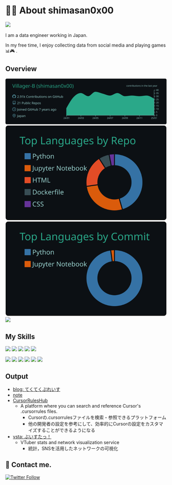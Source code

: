 # 🧑‍💻 About shimasan0x00
![](https://komarev.com/ghpvc/?username=Villager-B&color=brightgreen&style=flat-square)

I am a data engineer working in Japan.

In my free time, I enjoy collecting data from social media and playing games 📊🎮 .

## Overview
![](https://raw.githubusercontent.com/Villager-B/Villager-B/main/profile-summary-card-output/gotham/0-profile-details.svg)
![](https://raw.githubusercontent.com/Villager-B/Villager-B/main/profile-summary-card-output/gotham/1-repos-per-language.svg)
![](https://raw.githubusercontent.com/Villager-B/Villager-B/main/profile-summary-card-output/gotham/2-most-commit-language.svg)
![](https://github-profile-trophy.vercel.app/?username=Villager-B&theme=matrix&no-bg=true&no-frame=true&column=5)

## My Skills

![](https://img.shields.io/badge/airflow-000000?style=flat&logo=apacheairflow)
![](https://img.shields.io/badge/aws-000000?style=flat&logo=amazonwebservices)
![](https://img.shields.io/badge/dbt-000000?style=flat&logo=dbt)
![](https://img.shields.io/badge/docker-000000?style=flat&logo=docker)
![](https://img.shields.io/badge/git-000000?style=flat&logo=git)

![](https://img.shields.io/badge/linux-000000?style=flat&logo=linux)
![](https://img.shields.io/badge/postgres-000000?style=flat&logo=postgresql)
![](https://img.shields.io/badge/python-000000?style=flat&logo=python)
![](https://img.shields.io/badge/redshift-000000?style=flat&logo=amazon-redshift)
![](https://img.shields.io/badge/regex-000000?style=flat&logo=iterm2)
![](https://img.shields.io/badge/terraform-000000?style=flat&logo=terraform)

## Output
- [blog: てくてくぷれいす](https://murabitoleg.com/)
- [note](https://note.com/shimasan)
- [CursorRulesHub](https://villager-b.github.io/cursorruleshub/)
  - A platform where you can search and reference Cursor's .cursorrules files.
    - Cursorの.cursorrulesファイルを検索・参照できるプラットフォーム
    - 他の開発者の設定を参考にして、効率的にCursorの設定をカスタマイズすることができるようになる
- [vsta: ぶいすたっ！](https://villager-b-vsta-vsta-tsgt3d.streamlitapp.com/)
  - VTuber stats and network visualization service
    - 統計，SNSを活用したネットワークの可視化

## 📨 Contact me.

[![Twitter Follow](https://img.shields.io/twitter/follow/shimasan0x00?label=Follow)](https://twitter.com/shimasan0x00)
